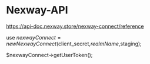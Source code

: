 # Nexway-API
https://api-doc.nexway.store/nexway-connect/reference

use
$nexwayConnect=new NexwayConnect($client_secret,$realmName,$staging);

$nexwayConnect->getUserToken();
